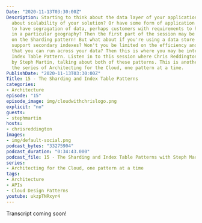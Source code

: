```yaml
---
Date: "2020-11-13T03:30:00Z"
Description: Starting to think about the data layer of your application, and concerned
  about scalability of your solution? Or have some form of application that needs
  to have segragation of data, perhaps customers with requirements to have their data
  in a particular geography? Then the first part of the session may be for you, focused
  on the Sharding pattern! But what about if you're using a data store which doesn't
  support secondary indexes? Won't you be limited on the efficiency and types of queries
  that you can run across your data? Then this is where you may be interested in the
  Index Table Pattern. Listen in to this session where Chris Reddington is joined
  by Steph Martin, talking about both of these patterns. This is another episode in
  the series of Architecting for the Cloud, one pattern at a time.
PublishDate: "2020-11-13T03:30:00Z"
Title: 15 - The Sharding and Index Table Patterns
categories:
- Architecture
episode: "15"
episode_image: img/cloudwithchrislogo.png
explicit: "no"
guests:
- stephmartin
hosts:
- chrisreddington
images:
- img/default-social.png
podcast_bytes: "33275904"
podcast_duration: "0:34:43.000"
podcast_file: 15 - The Sharding and Index Table Patterns with Steph Martin.mp3
series:
- Architecting for the Cloud, one pattern at a time
tags:
- Architecture
- APIs
- Cloud Design Patterns
youtube: ukzpTNRxyr4
---
```


Transcript coming soon!

